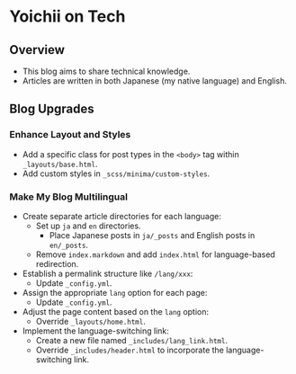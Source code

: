 # Yoichii on Tech

## Overview
* This blog aims to share technical knowledge.
* Articles are written in both Japanese (my native language) and English.

## Blog Upgrades

### Enhance Layout and Styles
* Add a specific class for post types in the `<body>` tag within `_layouts/base.html`.
* Add custom styles in `_scss/minima/custom-styles`.

### Make My Blog Multilingual
* Create separate article directories for each language:
    * Set up `ja` and `en` directories.
        * Place Japanese posts in `ja/_posts` and English posts in `en/_posts`.
    * Remove `index.markdown` and add `index.html` for language-based redirection.
* Establish a permalink structure like `/lang/xxx`:
    * Update `_config.yml`.
* Assign the appropriate `lang` option for each page:
    * Update `_config.yml`.
* Adjust the page content based on the `lang` option:
    * Override `_layouts/home.html`.
* Implement the language-switching link:
    * Create a new file named `_includes/lang_link.html`.
    * Override `_includes/header.html` to incorporate the language-switching link.

